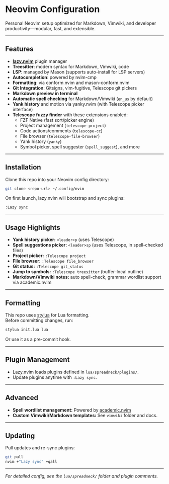# Neovim Configuration

Personal Neovim setup optimized for Markdown, Vimwiki, and developer productivity—modular, fast, and extensible.

---

## Features

- **[lazy.nvim](https://github.com/folke/lazy.nvim)** plugin manager
- **Treesitter**: modern syntax for Markdown, Vimwiki, code
- **LSP**: managed by Mason (supports auto-install for LSP servers)
- **Autocompletion**: powered by nvim-cmp
- **Formatting**: via conform.nvim and mason-conform.nvim
- **Git Integration**: Gitsigns, vim-fugitive, Telescope git pickers
- **Markdown preview in terminal**
- **Automatic spell checking** for Markdown/Vimwiki (`en_us` by default)
- **Yank history** and motion via yanky.nvim (with Telescope picker interface)
- **Telescope fuzzy finder** with these extensions enabled:
  - FZF Native (fast sort/picker engine)
  - Project management (`telescope-project`)
  - Code actions/comments (`telescope-cc`)
  - File browser (`telescope-file-browser`)
  - Yank history (`yanky`)
  - Symbol picker, spell suggester (`spell_suggest`), and more

---

## Installation

Clone this repo into your Neovim config directory:

```sh
git clone <repo-url> ~/.config/nvim
```

On first launch, lazy.nvim will bootstrap and sync plugins:

```vim
:Lazy sync
```

---

## Usage Highlights

- **Yank history picker:** `<leader>p` (uses Telescope)
- **Spell suggestions picker:** `<leader>sp` (uses Telescope, in spell-checked files)
- **Project picker:** `:Telescope project`
- **File browser:** `:Telescope file_browser`
- **Git status:** `:Telescope git_status`
- **Jump to symbols:** `:Telescope treesitter` (buffer-local outline)
- **Markdown/Vimwiki notes:** auto spell-check, grammar wordlist support via academic.nvim

---

## Formatting

This repo uses [stylua](https://github.com/JohnnyMorganz/StyLua) for Lua formatting.  
Before committing changes, run:

```sh
stylua init.lua lua
```
Or use it as a pre-commit hook.

---

## Plugin Management

- Lazy.nvim loads plugins defined in `lua/spreadneck/plugins/`.
- Update plugins anytime with `:Lazy sync`.

---

## Advanced

- **Spell wordlist management:** Powered by [academic.nvim](https://github.com/ficcdaf/academic.nvim)
- **Custom Vimwiki/Markdown templates:** See `vimwiki` folder and docs.

---

## Updating

Pull updates and re-sync plugins:

```sh
git pull
nvim +"Lazy sync" +qall
```

---

*For detailed config, see the `lua/spreadneck/` folder and plugin comments.*